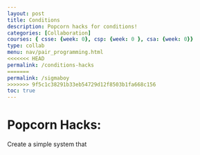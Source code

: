 ```yaml
---
layout: post
title: Conditions
description: Popcorn hacks for conditions!
categories: [Collaboration]
courses: { csse: {week: 0}, csp: {week: 0 }, csa: {week: 0}}
type: collab
menu: nav/pair_programming.html
<<<<<<< HEAD
permalink: /conditions-hacks
=======
permalink: /sigmaboy
>>>>>>> 9f5c1c38291b33eb54729d12f8503b1fa668c156
toc: true
---
```


# Popcorn Hacks: 
Create a simple system that 